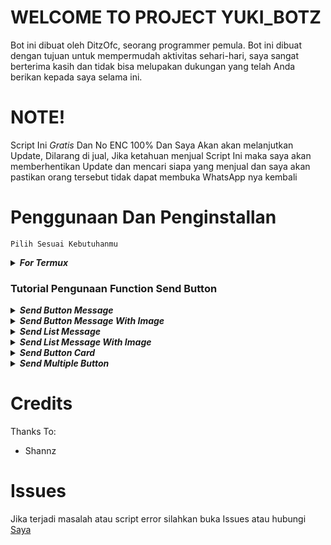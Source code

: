 # WELCOME TO PROJECT YUKI_BOTZ
Bot ini dibuat oleh DitzOfc, seorang programmer pemula. Bot ini dibuat dengan tujuan untuk mempermudah aktivitas sehari-hari, saya sangat berterima kasih dan tidak bisa melupakan dukungan yang telah Anda berikan kepada saya selama ini.

# NOTE!
Script Ini *Gratis* Dan No ENC 100% Dan Saya Akan akan melanjutkan Update, Dilarang di jual, Jika ketahuan menjual Script Ini maka saya akan memberhentikan Update dan mencari siapa yang menjual dan saya akan pastikan orang tersebut tidak dapat membuka WhatsApp nya kembali

# Penggunaan Dan Penginstallan 
`Pilih Sesuai Kebutuhanmu`

<details close="close">
<summary><i><b>For Termux</b></i></summary>

***
### 1. Install Aplikasi [Termux](https://f-droid.org/repo/com.termux_118.apk)
> Setelah Install Aplikasi Termux, Silahkan Salin Teks Dibawah, Setelah Disalin Tempel Di Aplikasi Termux.
```bash
pkg update -y;pkg upgrade -y;pkg install nodejs -y;pkg install git -y;git clone https://github.com/DitzOfc-Expertise/Yuki_Botz.git && cd Yuki_Botz; node index
```
***
</details></details>

### Tutorial Pengunaan Function Send Button
<details close="close">
<summary><i><b>Send Button Message</b></i></summary>

***
```js
/**
  * ©DitzOfc
  **/
let buttons = [{ text: '', id: '' }]

conn.sendButtonMsg(jid, 'text', 'footer', buttons, quoted)
// Or
conn.sendButtonMsg(jid, 'text', 'footer', [{ text: '', id: '' }], quoted)
```
***
</details></details>
<details close="close"><summary><i><b>Send Button Message With Image</b></i></summary>

***
```js
/**
  * ©DitzOfc
  * The imageUrl part must be a string of url
  **/
let buttons = [{ text: '', id: '' }]
conn.sendButtonImg(jid, 'text', 'footer', buttons, imageUrl, quoted)
// or
conn.sendButtonImg(jid, 'text', 'footer', [{ text: '', id: '' }], imageUrl, quoted)
```
***
</details></details>
<details close="close">
<summary><i><b>Send List Message</b></i></summary>

  ***
```js
/**
  * ©DitzOfc
  **/
let sections = [{
  title: 'title',
  rows: [{
  header: 'header',
  title: 'title',
  description: 'description',
  id: 'id' 
}] 
}]

conn.sendListMsg(jid, 'text', 'footer', 'titleButton', sections, quoted)
```
***
</details></details>
<details close="close">
<summary><i><b>Send List Message With Image</b></i></summary>

***
```js
/**
  * ©DitzOfc
  * The imageUrl part must be a string of url
  **/
let sections = [{
  title: 'title',
  rows: [{
  header: 'header',
  title: 'title',
  description: 'description',
  id: 'id' 
}] 
}]

conn.sendListImg(jid, 'text', 'footer', 'titleButton', sections, imageUrl, quoted)
```
***
</details></details>
<details close="close">
<summary><i><b>Send Button Card</b></i></summary>

***
```js
/**
  * ©DitzOfc
  * The imageUrl part must be a string of url
  * [cards] Must follow the example below
  * type = ['buttons', 'url']
  **/
  let cards = [
    {
      header: 'header',
      body: 'body',
      footer: 'footer',
      imageUrl: 'string',
      buttons: [
        {
          type: 'url',
          text: "text of buttons url",
          url: "https://example.com"
        },
        {
          type: 'buttons',
          text: "text of buttons",
          id: "quick_reply_id_1"
        }
      ]
    }
  ];

  await conn.sendButtonCard(jid, 'text', 'footer', cards, quoted);
```
***
</details></details>
<details close="close">
<summary><i><b>Send Multiple Button</b></i></summary>
  
***
```js
let buttons = [{
  // type url
  type: "url",
  text: "Your Text",
  url: "Your Url Here"
 },
 {
   // type buttons
   type: "buttons",
   text: "Your Title Button Here",
   id: "toid"
 },
 {
   // type copy buttons
   type: "copy",
   text: "Your title button copy here",
   copy_code: "Your Text to copy here"
}]
// Integrasikan Button Copy Ke Socket
await conn.sendButton(m.chat, 'Your Text Here', 'Your Footer Here', buttons, m) 
```
***
</details></details>

# Credits
Thanks To:

- Shannz

# Issues
Jika terjadi masalah atau script error silahkan buka Issues atau hubungi [Saya](https://wa.me/6285717062467)
